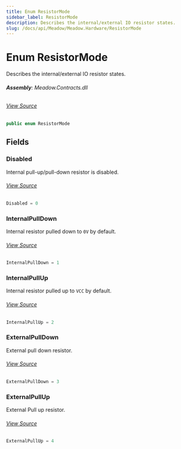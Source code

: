 ```yaml
---
title: Enum ResistorMode
sidebar_label: ResistorMode
description: Describes the internal/external IO resistor states.
slug: /docs/api/Meadow/Meadow.Hardware/ResistorMode
---
```

# Enum ResistorMode
Describes the internal/external IO resistor states.

###### **Assembly**: Meadow.Contracts.dll
###### [View Source](https://github.com/WildernessLabs/Meadow.Contracts.git/blob/develop/Source/Meadow.Contracts/Enums/ResistorMode.cs#L8)
```csharp title="Declaration"
public enum ResistorMode
```
## Fields
### Disabled
Internal pull-up/pull-down resistor is disabled.
###### [View Source](https://github.com/WildernessLabs/Meadow.Contracts.git/blob/develop/Source/Meadow.Contracts/Enums/ResistorMode.cs#L13)
```csharp title="Declaration"
Disabled = 0
```
### InternalPullDown
Internal resistor pulled down to `0V` by default.
###### [View Source](https://github.com/WildernessLabs/Meadow.Contracts.git/blob/develop/Source/Meadow.Contracts/Enums/ResistorMode.cs#L17)
```csharp title="Declaration"
InternalPullDown = 1
```
### InternalPullUp
Internal resistor pulled up to `VCC` by default.
###### [View Source](https://github.com/WildernessLabs/Meadow.Contracts.git/blob/develop/Source/Meadow.Contracts/Enums/ResistorMode.cs#L21)
```csharp title="Declaration"
InternalPullUp = 2
```
### ExternalPullDown
External pull down resistor.
###### [View Source](https://github.com/WildernessLabs/Meadow.Contracts.git/blob/develop/Source/Meadow.Contracts/Enums/ResistorMode.cs#L25)
```csharp title="Declaration"
ExternalPullDown = 3
```
### ExternalPullUp
External Pull up resistor.
###### [View Source](https://github.com/WildernessLabs/Meadow.Contracts.git/blob/develop/Source/Meadow.Contracts/Enums/ResistorMode.cs#L29)
```csharp title="Declaration"
ExternalPullUp = 4
```
